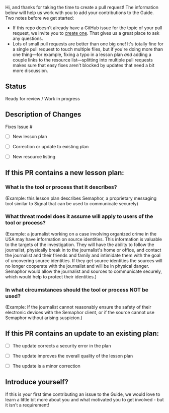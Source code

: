 Hi, and thanks for taking the time to create a pull request! The information below will help us work with you to add your contributions to the Guide. Two notes before we get started:

* If this repo doesn't already have a GitHub issue for the topic of your pull request, we invite you to [create one](https://github.com/OpenNewsLabs/field-guide-security-training-newsroom/issues/new). That gives us a great place to ask any questions.
* Lots of small pull requests are better than one big one! It's totally fine for a single pull request to touch multiple files, but if you're doing more than one thing—for example, fixing a typo in a lesson plan _and_ adding a couple links to the resource list—splitting into multiple pull requests makes sure that easy fixes aren't blocked by updates that need a bit more discussion.

## Status

Ready for review / Work in progress


## Description of Changes

Fixes Issue #

- [ ] New lesson plan
- [ ] Correction or update to existing plan 
- [ ] New resource listing


## If this PR contains a new lesson plan:

### What is the tool or process that it describes?

(Example: this lesson plan describes Semaphor, a proprietary messaging tool similar to Signal that can be used to communicate securely)


### What threat model does it assume will apply to users of the tool or process?

(Example: a journalist working on a case involving organized crime in the USA may have information on source identities. This information is valuable to the targets of the investigation. They will have the ability to follow the journalist, physically break in to the journalist's home or office, and contact the journalist and their friends and family and intimidate them with the goal of uncovering source identities. If they get source identities the sources will no longer cooperate with the journalist and will be in physical danger. Semaphor would allow the journalist and sources to communicate securely, which would help to protect their identities.)


### In what circumstances should the tool or process NOT be used?

(Example: If the journalist cannot reasonably ensure the safety of their electronic devices with the Semaphor client, or if the source cannot use Semaphor without arising suspicion.)


## If this PR contains an update to an existing plan:

 - [ ] The update corrects a security error in the plan
 - [ ] The update improves the overall quality of the lesson plan
 - [ ] The update is a minor correction


## Introduce yourself?

If this is your first time contributing an issue to the Guide, we would love to learn a little bit more about you and what motivated you to get involved -  but it isn't a requirement!
